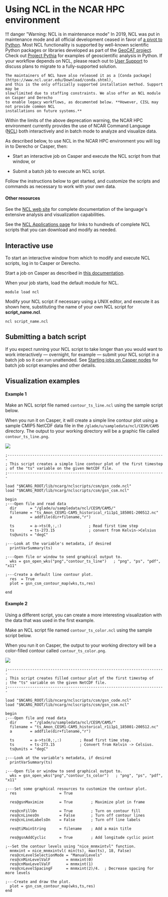 # Using NCL in the NCAR HPC environment

!!! danger "Warning: NCL is in maintenance mode"
    In 2019, NCL was put in maintenance mode and all official development ceased in favor of [a pivot to Python](https://www.ncl.ucar.edu/Document/Pivot_to_Python/#:~:text=NCAR%20has%20made%20the%20decision,for%20the%20future%20of%20NCL.).
    Most NCL functionality is supported by well-known scientific Python packages or libraries
    developed as part of the [GeoCAT project](https://geocat.ucar.edu/). Check out [Project Pythia](https://projectpythia.org/) for
    examples of geoscientific analysis in Python. If your workflow depends on NCL, please reach out to
    [User Support](https://ncar-hpc-docs.readthedocs.io/en/latest/user-support/) to discuss plans to migrate
    to a fully-supported solution.

    The maintainers of NCL have also released it as a [Conda package](https://www.ncl.ucar.edu/Download/conda.shtml),
    and this is the only officially supported installation method. Support may be
    slow/limited due to staffing constraints. We also offer an NCL module on Casper and Derecho
    to enable legacy workflows, as documented below. **However, CISL may not provide common NCL
    installations on future systems.**


Within the limits of the above deprecation warning, the NCAR HPC environment currently
provides the use of NCAR Command Language ([NCL](http://www.ncl.ucar.edu/)) both
interactively and in batch mode to analyze and visualize data.

As described below, to use NCL in the NCAR HPC environment you will log
in to Derecho or Casper, then:

- Start an interactive job on Casper and execute the NCL script from
  that window, or

- Submit a batch job to execute an NCL script.

Follow the instructions below to get started, and customize the scripts
and commands as necessary to work with your own data.

#### Other resources

See the [NCL web site](http://www.ncl.ucar.edu/) for complete
documentation of the language's extensive analysis and visualization
capabilities.

See the [NCL Applications page](http://www.ncl.ucar.edu/Applications/) for links to hundreds of
complete NCL scripts that you can download and modify as needed.

## Interactive use

To start an interactive window from which to modify and execute NCL
scripts, log in to Casper or Derecho.

Start a job on Casper as described
in [this documentation](file:////display/RC/Starting+Casper+jobs+with+PBS).

When your job starts, load the default module for NCL.
```pre
module load ncl
```

Modify your NCL script if necessary using a UNIX editor, and execute it
as shown here, substituting the name of your own NCL script
for **script_name.ncl**.
```pre
ncl script_name.ncl
```

## Submitting a batch script

If you expect running your NCL script to take longer than you would want
to work interactively — overnight, for example — submit your NCL script
in a batch job so it can run unattended. See [Starting jobs on Casper nodes](file:////display/RC/Starting+Casper+jobs+with+PBS) for batch
job script examples and other details.


## Visualization examples

#### Example 1

Make an NCL script file named `contour_ts_line.ncl` using the sample
script below.

When you run it on Casper, it will create a simple line contour plot
using a sample CMIP5 NetCDF data file in
the `/glade/u/sampledata/ncl/CESM/CAM5` directory. The output to your
working directory will be a graphic file called `contour_ts_line.png`.

![](media/image1.png)

```pre
;----------------------------------------------------------------------
; This script creates a simple line contour plot of the first timestep
; of the "ts" variable on the given NetCDF file.
;----------------------------------------------------------------------

load "$NCARG_ROOT/lib/ncarg/nclscripts/csm/gsn_code.ncl"
load "$NCARG_ROOT/lib/ncarg/nclscripts/csm/gsn_csm.ncl"

begin
;---Open file and read data
  dir      = "/glade/u/sampledata/ncl/CESM/CAM5/"
  filename = "ts_Amon_CESM1-CAM5_historical_r1i1p1_185001-200512.nc"
  a        = addfile(dir+filename,"r")

  ts       = a->ts(0,:,:)            ; Read first time step
  ts       = ts-273.15               ; convert from Kelvin->Celsius
  ts@units = "degC"

;---Look at the variable's metadata, if desired
  printVarSummary(ts)

;---Open file or window to send graphical output to.
  wks = gsn_open_wks("png","contour_ts_line")   ; "png", "ps", "pdf", "x11"

;---Create a default line contour plot.
  res  = True
  plot = gsn_csm_contour_map(wks,ts,res)

end
```

#### Example 2

Using a different script, you can create a more interesting
visualization with the data that was used in the first example.

Make an NCL script file named `contour_ts_color.ncl` using the sample
script below.

When you run it on Casper, the output to your working directory will be
a color-filled contour called `contour_ts_color.png`.

![](media/image2.png)


```pre
;----------------------------------------------------------------------
; This script creates filled contour plot of the first timestep of
; the "ts" variable on the given NetCDF file.
;----------------------------------------------------------------------

load "$NCARG_ROOT/lib/ncarg/nclscripts/csm/gsn_code.ncl"
load "$NCARG_ROOT/lib/ncarg/nclscripts/csm/gsn_csm.ncl"

begin
;---Open file and read data
  dir      = "/glade/u/sampledata/ncl/CESM/CAM5/"
  filename = "ts_Amon_CESM1-CAM5_historical_r1i1p1_185001-200512.nc"
  a        = addfile(dir+filename,"r")

  ts       = a->ts(0,:,:)        ; Read first time step.
  ts       = ts-273.15           ; Convert from Kelvin -> Celsius.
  ts@units = "degC"

;---Look at the variable's metadata, if desired
  printVarSummary(ts)

;---Open file or window to send graphical output to.
  wks = gsn_open_wks("png","contour_ts_color")   ; "png", "ps", "pdf", "x11"

;---Set some graphical resources to customize the contour plot.
  res                   = True

  res@gsnMaximize       = True        ; Maximize plot in frame

  res@cnFillOn          = True        ; Turn on contour fill
  res@cnLinesOn         = False       ; Turn off contour lines
  res@cnLineLabelsOn    = False       ; Turn off line labels

  res@tiMainString      = filename    ; Add a main title

  res@gsnAddCyclic      = True        ; Add longitude cyclic point

;--Set the contour levels using "nice_mnmxintvl" function.
  mnmxint = nice_mnmxintvl( min(ts), max(ts), 18, False)
  res@cnLevelSelectionMode = "ManualLevels"
  res@cnMinLevelValF       = mnmxint(0)
  res@cnMaxLevelValF       = mnmxint(1)
  res@cnLevelSpacingF      = mnmxint(2)/4.  ; Decrease spacing for more levels

;---Create and draw the plot.
  plot = gsn_csm_contour_map(wks,ts,res)
end
```
